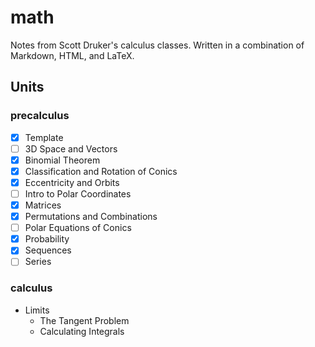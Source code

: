 # math

Notes from Scott Druker's calculus classes. Written in a combination of Markdown, HTML, and LaTeX.

## Units

### precalculus

- [x] Template
- [ ] 3D Space and Vectors
- [x] Binomial Theorem
- [x] Classification and Rotation of Conics
- [x] Eccentricity and Orbits
- [ ] Intro to Polar Coordinates
- [x] Matrices
- [x] Permutations and Combinations
- [ ] Polar Equations of Conics
- [x] Probability
- [x] Sequences
- [ ] Series

### calculus

- Limits
  - The Tangent Problem
  - Calculating Integrals
